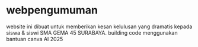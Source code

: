 ﻿# webpengumuman
website ini dibuat untuk memberikan kesan kelulusan yang dramatis kepada siswa & siswi SMA GEMA 45 SURABAYA.
building code menggunakan bantuan canva AI 
2025
